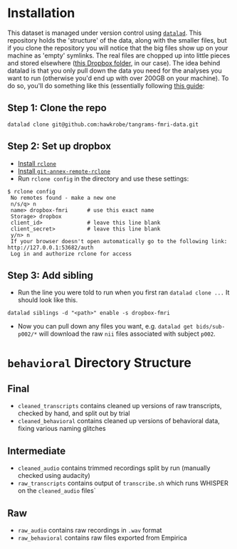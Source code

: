 # Installation

This dataset is managed under version control using [`datalad`](https://www.datalad.org/). This repository holds the 'structure' of the data, along with the smaller files, but if you clone the repository you will notice that the big files show up on your machine as 'empty' symlinks. The real files are chopped up into little pieces and stored elsewhere ([this Dropbox folder](https://www.dropbox.com/sh/wh1k1z70hq0w45m/AAD_F2sb2VsK5JC4lColvYAIa?dl=0), in our case). The idea behind datalad is that you only pull down the data you need for the analyses you want to run (otherwise you'd end up with over 200GB on your machine). To do so, you'll do something like this (essentially following [this guide](https://handbook.datalad.org/en/latest/basics/101-139-dropbox.html#from-the-perspective-of-whom-you-share-your-dataset-with):

## Step 1: Clone the repo
```
datalad clone git@github.com:hawkrobe/tangrams-fmri-data.git
```

## Step 2: Set up dropbox

* [Install `rclone`](https://rclone.org/install)
* [Install `git-annex-remote-rclone`](https://github.com/git-annex-remote-rclone/git-annex-remote-rclone)
* Run `rclone config` in the directory and use these settings:

```
$ rclone config
 No remotes found - make a new one
 n/s/q> n
 name> dropbox-fmri      # use this exact name
 Storage> dropbox
 client_id>              # leave this line blank
 client_secret>          # leave this line blank
 y/n> n
 If your browser doesn't open automatically go to the following link: http://127.0.0.1:53682/auth
 Log in and authorize rclone for access
```

## Step 3: Add sibling

* Run the line you were told to run when you first ran `datalad clone ...` It should look like this.

```
datalad siblings -d "<path>" enable -s dropbox-fmri
```

* Now you can pull down any files you want, e.g. `datalad get bids/sub-p002/*` will download the raw `nii` files associated with subject `p002`. 

# `behavioral` Directory Structure

## Final
* `cleaned_transcripts` contains cleaned up versions of raw transcripts, checked by hand, and split out by trial
* `cleaned_behavioral` contains cleaned up versions of behavioral data, fixing various naming glitches

## Intermediate
* `cleaned_audio` contains trimmed recordings split by run (manually checked using audacity)
* `raw_transcripts` contains output of `transcribe.sh` which runs WHISPER on the `cleaned_audio` files`

## Raw
* `raw_audio` contains raw recordings in `.wav` format
* `raw_behavioral` contains raw files exported from Empirica
